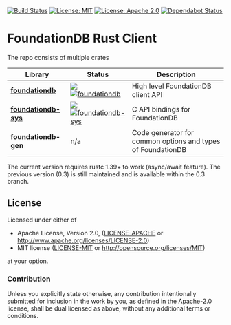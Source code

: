 [![Build Status](https://travis-ci.org/bluejekyll/foundationdb-rs.svg?branch=master)](https://travis-ci.org/bluejekyll/foundationdb-rs)
[![License: MIT](https://img.shields.io/badge/license-MIT-blue.svg)](LICENSE-MIT)
[![License: Apache 2.0](https://img.shields.io/badge/license-Apache_2.0-blue.svg)](LICENSE-APACHE)
[![Dependabot Status](https://api.dependabot.com/badges/status?host=github&repo=bluejekyll/foundationdb-rs)](https://dependabot.com)

# FoundationDB Rust Client

The repo consists of multiple crates

| Library | Status | Description |
|---------|--------|-------------|
| [**foundationdb**](foundationdb/README.md) | [![](http://meritbadge.herokuapp.com/foundationdb)](https://crates.io/crates/foundationdb) [![foundationdb](https://docs.rs/foundationdb/badge.svg)](https://docs.rs/foundationdb) | High level FoundationDB client API |
| [**foundationdb-sys**](foundationdb-sys/README.md) | [![](http://meritbadge.herokuapp.com/foundationdb-sys)](https://crates.io/crates/foundationdb-sys) [![foundationdb-sys](https://docs.rs/foundationdb-sys/badge.svg)](https://docs.rs/foundationdb-sys) | C API bindings for FoundationDB |
| **foundationdb-gen** | n/a | Code generator for common options and types of FoundationDB |

The current version requires rustc 1.39+ to work (async/await feature).
The previous version (0.3) is still maintained and is available within the 0.3 branch.

## License

Licensed under either of

 * Apache License, Version 2.0, ([LICENSE-APACHE](LICENSE-APACHE) or http://www.apache.org/licenses/LICENSE-2.0)
 * MIT license ([LICENSE-MIT](LICENSE-MIT) or http://opensource.org/licenses/MIT)

at your option.

### Contribution

Unless you explicitly state otherwise, any contribution intentionally
submitted for inclusion in the work by you, as defined in the Apache-2.0
license, shall be dual licensed as above, without any additional terms or
conditions.
